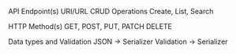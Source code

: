 API Endpoint(s) URI/URL
	CRUD Operations
	Create, List, Search

HTTP Method(s)
	GET, POST, PUT, PATCH DELETE

Data types and Validation
	JSON -> Serializer
	Validation -> Serializer